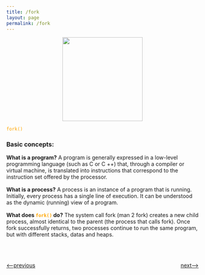 ```yaml
---
title: /fork
layout: page
permalink: /fork
---
```


<p align="center"> <img src = "https://i.imgur.com/HdvfaRD.png" style="width: 210px; height: 220px ;" /></p>

<code style="color:orange;">fork()</code>

<h1 style="font-size: 16px">Basic concepts:</h1>

<div style="margin-top: 16px"><b>What is a program?</b> A program is generally expressed in a low-level programming language (such as C or C ++) that, through a compiler or virtual machine, is translated into instructions that correspond to the instruction set offered by the processor.</div>

<p style="margin-top: 16px"><b>What is a process?</b> A process is an instance of a program that is running. Initially, every process has a single line of execution. It can be understood as the dynamic (running) view of a program.</p>

<p style="margin-top: 16px"><b>What does <code style="color:orange;">fork()</code> do?</b> The system call fork (man 2 fork) creates a new child process, almost identical to the parent (the process that calls fork). Once fork successfully returns, two processes continue to run the same program, but with different stacks, datas and heaps.</p>

<h1></h1>

<div style="display: flex; justify-content: space-between; margin-top: 50px">
<p><a href="http://simple-shell.me/env"><--previous</a></p>
<p><a href="http://simple-shell.me/example">next--></a></p>
</div>
